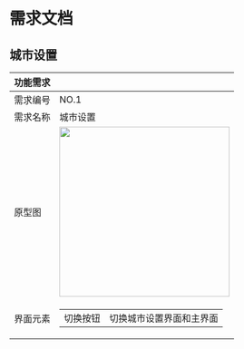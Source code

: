 # 需求文档

## 城市设置


|功能需求 | |
| - | - |
| 需求编号| NO.1|
| 需求名称| 城市设置 |
| 原型图 | <img src="" height=300 />  |
| 界面元素| <table><tr><td>切换按钮</td><td>切换城市设置界面和主界面</td></tr></table> |


